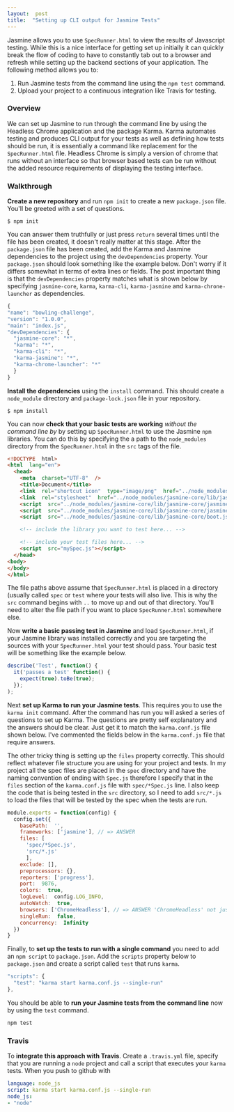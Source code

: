 ```yaml
---  
layout:  post 
title:  "Setting up CLI output for Jasmine Tests" 
---
```


Jasmine allows you to use `SpecRunner.html` to view the results of Javascript testing. While this is a nice interface for getting set up initially it can quickly break the flow of coding to have to constantly tab out to a browser and refresh while setting up the backend sections of your application. The following method allows you to:

1. Run Jasmine tests from the command line using the `npm test` command.
2. Upload your project to a continuous integration like Travis for testing.

### Overview

We can set up Jasmine to run through the command line by using the Headless Chrome application and the package Karma. Karma automates testing and produces CLI output for your tests as well as defining how tests should be run, it is essentially a command like replacement for the `SpecRunner.html` file. Headless Chrome is simply a version of chrome that runs without an interface so that browser based tests can be run without the added resource requirements of displaying the testing interface.

### Walkthrough

**Create a new repository** and run `npm init` to create a new `package.json` file. You'll be greeted with a set of questions. 
```
$ npm init
```

You can answer them truthfully or just press `return` several times until the file has been created, it doesn't really matter at this stage. After the `package.json` file has been created, add the Karma and Jasmine dependencies to the project using the `devDependencies` property. Your `package.json` should look something like the example below. Don't worry if it differs somewhat in terms of extra lines or fields. The post important thing is that the `devDependencies` property matches what is shown below by specifying `jasmine-core`, `karma`, `karma-cli`, `karma-jasmine` and `karma-chrone-launcher` as dependencies.
```js
{
"name": "bowling-challenge",
"version": "1.0.0",
"main": "index.js",
"devDependencies": {
  "jasmine-core": "*",
  "karma": "*",
  "karma-cli": "*",
  "karma-jasmine": "*",
  "karma-chrome-launcher": "*"
  }
}
```

**Install the dependencies** using the `install` command. This should create a `node_module` directory and `package-lock.json` file in your repository.
```
$ npm install
```

You can now **check that your basic tests are working** *without the command line by* by setting up `SpecRunner.html` to use the Jasmine `npm` libraries. You can do this by specifying the a path to the `node_modules` directory from the `SpecRunner.html` in the `src` tags of the file.
```html
<!DOCTYPE  html>
<html  lang="en">
  <head>
    <meta  charset="UTF-8"  />
    <title>Document</title>
    <link  rel="shortcut icon"  type="image/png"  href="../node_modules/jasmine-core/lib/jasmine-core/jasmine_favicon.png">
    <link  rel="stylesheet"  href="../node_modules/jasmine-core/lib/jasmine-core/jasmine.css">
    <script  src="../node_modules/jasmine-core/lib/jasmine-core/jasmine.js"></script>
    <script  src="../node_modules/jasmine-core/lib/jasmine-core/jasmine-html.js"></script>
    <script  src="../node_modules/jasmine-core/lib/jasmine-core/boot.js"></script>

    <!-- include the library you want to test here... -->

    <!-- include your test files here... -->
    <script  src="mySpec.js"></script>
  </head>
<body>
</body>
</html>
```
The file paths above assume that `SpecRunner.html` is placed in a directory (usually called `spec` or `test` where your tests will also live. This is why the `src` command begins with `..` to move up and out of that directory. You'll need to alter the file path if you want to place `SpecRunner.html` somewhere else.

Now **write a basic passing test in Jasmine** and load `SpecRunner.html`, if your Jasmine library was installed correctly and you are targeting the sources with your `SpecRunner.html` your test should pass. Your basic test will be something like the example below.
```js
describe('Test', function() {
  it('passes a test' function() {
    expect(true).toBe(true);
  });
);
```

Next **set up Karma to run your Jasmine tests**. This requires you to use the `karma init` command. After the command has run you will asked a series of questions to set up Karma. The questions are pretty self explanatory and the answers should be clear. Just get it to match the `karma.conf.js` file shown below. I've commented the fields below in the `karma.conf.js` file that require answers.

The other tricky thing is setting up the `files` property correctly. This should reflect whatever file structure you are using for your project and tests. In my project all the spec files are placed in the `spec` directory and have the naming convention of ending with `Spec.js` therefore I specify that in the `files` section of the `karma.conf.js` file with `spec/*Spec.js` line. I also keep the code that is being tested in the `src` directory, so I need to add `src/*.js` to load the files that will be tested by the spec when the tests are run.
```js
module.exports = function(config) {
  config.set({
    basePath:  '',
    frameworks: ['jasmine'], // => ANSWER
    files: [
      'spec/*Spec.js',
      'src/*.js'
      ],
    exclude: [],
    preprocessors: {}, 
    reporters: ['progress'],
    port:  9876,
    colors:  true,
    logLevel:  config.LOG_INFO,
    autoWatch:  true,
    browsers: ['ChromeHeadless'], // => ANSWER 'ChromeHeadless' not just Chrome
    singleRun:  false,
    concurrency:  Infinity
  })
}
```

Finally, to **set up the tests to run with a single command** you need to add an `npm script` to `package.json`. Add the `scripts` property below to `package.json` and create a script called `test` that runs `karma`.
```js
"scripts": {
  "test": "karma start karma.conf.js --single-run"
},
```

You should be able to **run your Jasmine tests from the command line** now by using the `test` command.
```js
npm test
```

### Travis

To **integrate this approach with Travis**. Create a `.travis.yml` file, specify that you are running a `node` project and call a script that executes your `karma` tests. When you push to github with 
```yml
language: node_js
script: karma start karma.conf.js --single-run
node_js:
- "node"
```
<!--stackedit_data:
eyJoaXN0b3J5IjpbLTEzOTY0NzU4NjddfQ==
-->